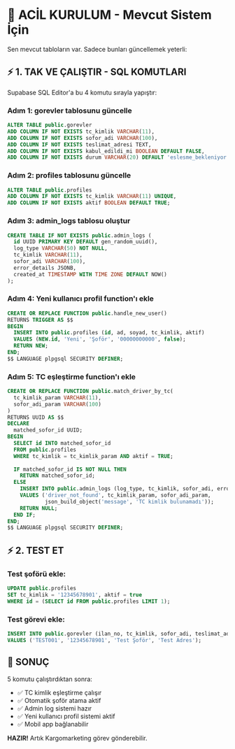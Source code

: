 # 🚀 ACİL KURULUM - Mevcut Sistem İçin

Sen mevcut tabloların var. Sadece bunları güncellemek yeterli:

## ⚡ 1. TAK VE ÇALIŞTIR - SQL KOMUTLARI

Supabase SQL Editor'a bu 4 komutu sırayla yapıştır:

### Adım 1: gorevler tablosunu güncelle
```sql
ALTER TABLE public.gorevler 
ADD COLUMN IF NOT EXISTS tc_kimlik VARCHAR(11),
ADD COLUMN IF NOT EXISTS sofor_adi VARCHAR(100),
ADD COLUMN IF NOT EXISTS teslimat_adresi TEXT,
ADD COLUMN IF NOT EXISTS kabul_edildi_mi BOOLEAN DEFAULT FALSE,
ADD COLUMN IF NOT EXISTS durum VARCHAR(20) DEFAULT 'eslesme_bekleniyor';
```

### Adım 2: profiles tablosunu güncelle  
```sql
ALTER TABLE public.profiles
ADD COLUMN IF NOT EXISTS tc_kimlik VARCHAR(11) UNIQUE,
ADD COLUMN IF NOT EXISTS aktif BOOLEAN DEFAULT TRUE;
```

### Adım 3: admin_logs tablosu oluştur
```sql
CREATE TABLE IF NOT EXISTS public.admin_logs (
  id UUID PRIMARY KEY DEFAULT gen_random_uuid(),
  log_type VARCHAR(50) NOT NULL,
  tc_kimlik VARCHAR(11),
  sofor_adi VARCHAR(100),
  error_details JSONB,
  created_at TIMESTAMP WITH TIME ZONE DEFAULT NOW()
);
```

### Adım 4: Yeni kullanıcı profil function'ı ekle
```sql
CREATE OR REPLACE FUNCTION public.handle_new_user()
RETURNS TRIGGER AS $$
BEGIN
  INSERT INTO public.profiles (id, ad, soyad, tc_kimlik, aktif)
  VALUES (NEW.id, 'Yeni', 'Şoför', '00000000000', false);
  RETURN NEW;
END;
$$ LANGUAGE plpgsql SECURITY DEFINER;
```

### Adım 5: TC eşleştirme function'ı ekle
```sql
CREATE OR REPLACE FUNCTION public.match_driver_by_tc(
  tc_kimlik_param VARCHAR(11),
  sofor_adi_param VARCHAR(100)
)
RETURNS UUID AS $$
DECLARE
  matched_sofor_id UUID;
BEGIN
  SELECT id INTO matched_sofor_id
  FROM public.profiles 
  WHERE tc_kimlik = tc_kimlik_param AND aktif = TRUE;
  
  IF matched_sofor_id IS NOT NULL THEN
    RETURN matched_sofor_id;
  ELSE
    INSERT INTO public.admin_logs (log_type, tc_kimlik, sofor_adi, error_details)
    VALUES ('driver_not_found', tc_kimlik_param, sofor_adi_param, 
            json_build_object('message', 'TC kimlik bulunamadı'));
    RETURN NULL;
  END IF;
END;
$$ LANGUAGE plpgsql SECURITY DEFINER;
```

## ⚡ 2. TEST ET

### Test şoförü ekle:
```sql
UPDATE public.profiles 
SET tc_kimlik = '12345678901', aktif = true 
WHERE id = (SELECT id FROM public.profiles LIMIT 1);
```

### Test görevi ekle:
```sql
INSERT INTO public.gorevler (ilan_no, tc_kimlik, sofor_adi, teslimat_adresi)
VALUES ('TEST001', '12345678901', 'Test Şoför', 'Test Adres');
```

## 🎯 SONUÇ

5 komutu çalıştırdıktan sonra:
- ✅ TC kimlik eşleştirme çalışır
- ✅ Otomatik şoför atama aktif
- ✅ Admin log sistemi hazır
- ✅ Yeni kullanıcı profil sistemi aktif
- ✅ Mobil app bağlanabilir

**HAZIR!** Artık Kargomarketing görev gönderebilir.
